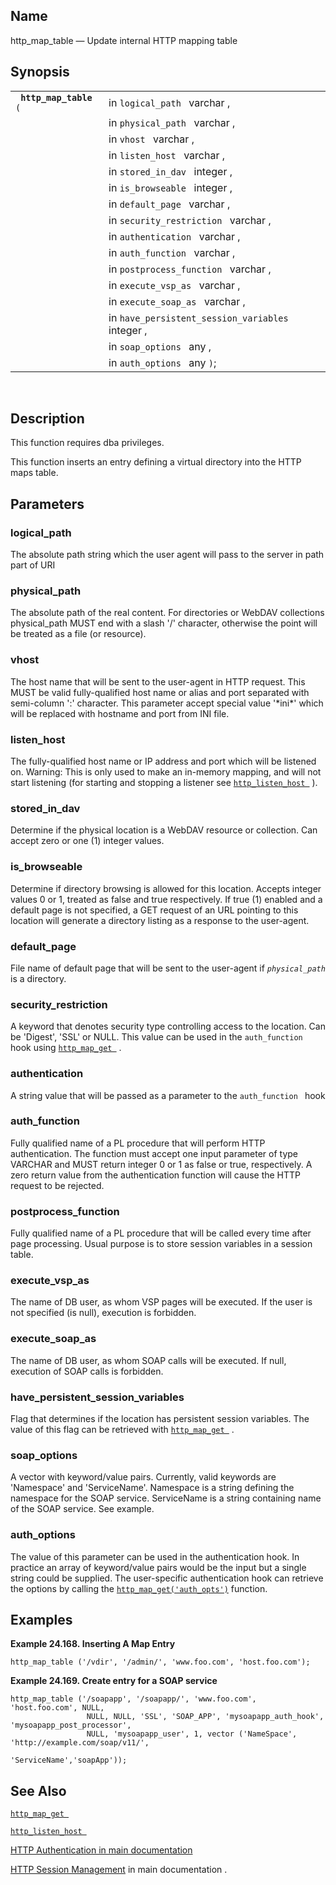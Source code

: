 <div id="fn_http_map_table" class="refentry">

<div class="titlepage">

</div>

<div class="refnamediv">

## Name

http_map_table — Update internal HTTP mapping table

</div>

<div class="refsynopsisdiv">

## Synopsis

<div id="fsyn_http_map_table" class="funcsynopsis">

|                             |                                                   |
|-----------------------------|---------------------------------------------------|
| ` `**`http_map_table`**` (` | in `logical_path ` varchar ,                      |
|                             | in `physical_path ` varchar ,                     |
|                             | in `vhost ` varchar ,                             |
|                             | in `listen_host ` varchar ,                       |
|                             | in `stored_in_dav ` integer ,                     |
|                             | in `is_browseable ` integer ,                     |
|                             | in `default_page ` varchar ,                      |
|                             | in `security_restriction ` varchar ,              |
|                             | in `authentication ` varchar ,                    |
|                             | in `auth_function ` varchar ,                     |
|                             | in `postprocess_function ` varchar ,              |
|                             | in `execute_vsp_as ` varchar ,                    |
|                             | in `execute_soap_as ` varchar ,                   |
|                             | in `have_persistent_session_variables ` integer , |
|                             | in `soap_options ` any ,                          |
|                             | in `auth_options ` any `)`;                       |

<div class="funcprototype-spacer">

 

</div>

</div>

</div>

<div id="desc_http_map_table" class="refsect1">

## Description

This function requires dba privileges.

This function inserts an entry defining a virtual directory into the
HTTP maps table.

</div>

<div id="params_http_map_table" class="refsect1">

## Parameters

<div id="id92972" class="refsect2">

### logical_path

The absolute path string which the user agent will pass to the server in
path part of URI

</div>

<div id="id92975" class="refsect2">

### physical_path

The absolute path of the real content. For directories or WebDAV
collections physical_path MUST end with a slash '/' character, otherwise
the point will be treated as a file (or resource).

</div>

<div id="id92978" class="refsect2">

### vhost

The host name that will be sent to the user-agent in HTTP request. This
MUST be valid fully-qualified host name or alias and port separated with
semi-column ':' character. This parameter accept special value '\*ini\*'
which will be replaced with hostname and port from INI file.

</div>

<div id="id92981" class="refsect2">

### listen_host

The fully-qualified host name or IP address and port which will be
listened on. Warning: This is only used to make an in-memory mapping,
and will not start listening (for starting and stopping a listener see
<a href="fn_http_listen_host.html" class="link"
title="http_listen_host"><code
class="function">http_listen_host </code></a> ).

</div>

<div id="id92986" class="refsect2">

### stored_in_dav

Determine if the physical location is a WebDAV resource or collection.
Can accept zero or one (1) integer values.

</div>

<div id="id92989" class="refsect2">

### is_browseable

Determine if directory browsing is allowed for this location. Accepts
integer values 0 or 1, treated as false and true respectively. If true
(1) enabled and a default page is not specified, a GET request of an URL
pointing to this location will generate a directory listing as a
response to the user-agent.

</div>

<div id="id92992" class="refsect2">

### default_page

File name of default page that will be sent to the user-agent if
*`physical_path `* is a directory.

</div>

<div id="id92996" class="refsect2">

### security_restriction

A keyword that denotes security type controlling access to the location.
Can be 'Digest', 'SSL' or NULL. This value can be used in the
`auth_function` hook using
<a href="fn_http_map_get.html" class="link" title="http_map_get"><code
class="function">http_map_get </code></a> .

</div>

<div id="id93002" class="refsect2">

### authentication

A string value that will be passed as a parameter to the
`auth_function ` hook

</div>

<div id="id93006" class="refsect2">

### auth_function

Fully qualified name of a PL procedure that will perform HTTP
authentication. The function must accept one input parameter of type
<span class="type">VARCHAR</span> and MUST return integer 0 or 1 as
false or true, respectively. A zero return value from the authentication
function will cause the HTTP request to be rejected.

</div>

<div id="id93010" class="refsect2">

### postprocess_function

Fully qualified name of a PL procedure that will be called every time
after page processing. Usual purpose is to store session variables in a
session table.

</div>

<div id="id93013" class="refsect2">

### execute_vsp_as

The name of DB user, as whom VSP pages will be executed. If the user is
not specified (is null), execution is forbidden.

</div>

<div id="id93016" class="refsect2">

### execute_soap_as

The name of DB user, as whom SOAP calls will be executed. If null,
execution of SOAP calls is forbidden.

</div>

<div id="id93019" class="refsect2">

### have_persistent_session_variables

Flag that determines if the location has persistent session variables.
The value of this flag can be retrieved with
<a href="fn_http_map_get.html" class="link" title="http_map_get"><code
class="function">http_map_get </code></a> .

</div>

<div id="id93024" class="refsect2">

### soap_options

A vector with keyword/value pairs. Currently, valid keywords are
'Namespace' and 'ServiceName'. Namespace is a string defining the
namespace for the SOAP service. ServiceName is a string containing name
of the SOAP service. See example.

</div>

<div id="id93027" class="refsect2">

### auth_options

The value of this parameter can be used in the authentication hook. In
practice an array of keyword/value pairs would be the input but a single
string could be supplied. The user-specific authentication hook can
retrieve the options by calling the
<a href="fn_http_map_get.html" class="link" title="http_map_get"><code
class="function">http_map_get('auth_opts')</code></a> function.

</div>

</div>

<div id="examples_http_map_table" class="refsect1">

## Examples

<div id="ex_http_map_table" class="example">

**Example 24.168. Inserting A Map Entry**

<div class="example-contents">

``` screen
http_map_table ('/vdir', '/admin/', 'www.foo.com', 'host.foo.com');
```

</div>

</div>

  

<div id="ex_http_map_table_01" class="example">

**Example 24.169. Create entry for a SOAP service**

<div class="example-contents">

``` screen
http_map_table ('/soapapp', '/soapapp/', 'www.foo.com', 'host.foo.com', NULL,
                 NULL, NULL, 'SSL', 'SOAP_APP', 'mysoapapp_auth_hook', 'mysoapapp_post_processor',
                 NULL, 'mysoapapp_user', 1, vector ('NameSpace', 'http://example.com/soap/v11/',
                                                  'ServiceName','soapApp'));
```

</div>

</div>

  

</div>

<div id="seealso_http_map_table" class="refsect1">

## See Also

<a href="fn_http_map_get.html" class="link" title="http_map_get"><code
class="function">http_map_get </code></a>

<a href="fn_http_listen_host.html" class="link"
title="http_listen_host"><code
class="function">http_listen_host </code></a>

<a href="ch-webappdevelopment.html#wsauth" class="link"
title="14.1.3. Authentication">HTTP Authentication in main
documentation</a>

<a href="ch-webappdevelopment.html#wssessman" class="link"
title="14.1.4. Session Management">HTTP Session Management</a> in main
documentation .

</div>

</div>
